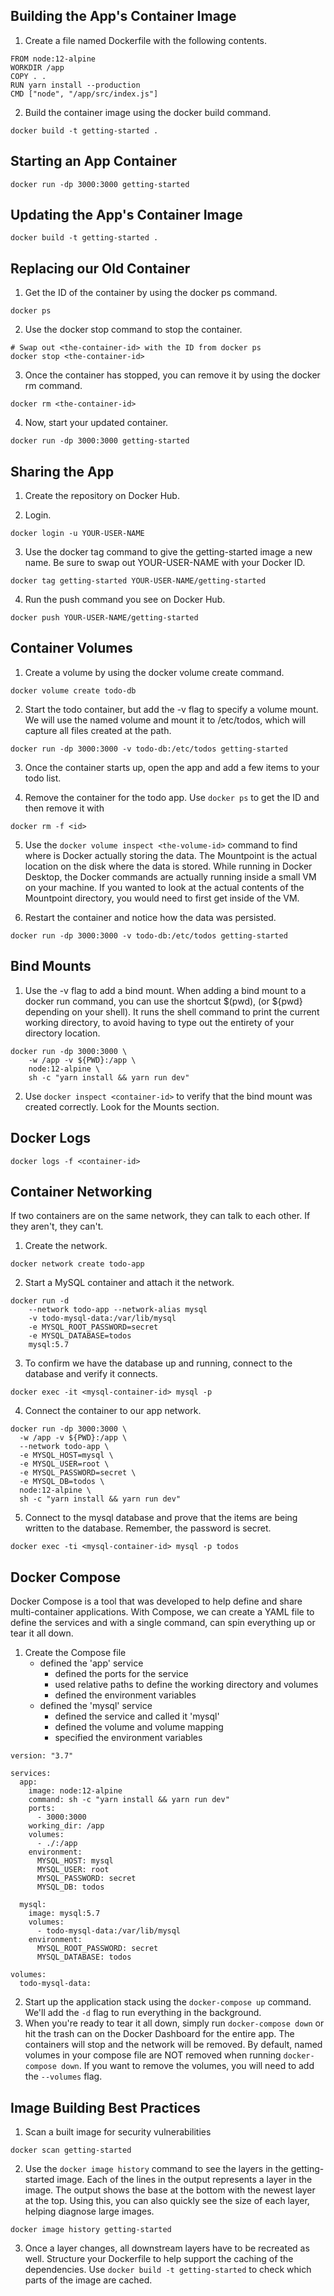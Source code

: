 ## Building the App's Container Image

1. Create a file named Dockerfile with the following contents.
```shell
FROM node:12-alpine
WORKDIR /app
COPY . .
RUN yarn install --production
CMD ["node", "/app/src/index.js"]
```

2. Build the container image using the docker build command.
```shell
docker build -t getting-started .
```

## Starting an App Container
```shell
docker run -dp 3000:3000 getting-started
```

## Updating the App's Container Image
```shell
docker build -t getting-started .
```

## Replacing our Old Container
1. Get the ID of the container by using the docker ps command.
```shell 
docker ps
```

2. Use the docker stop command to stop the container.
```shell
# Swap out <the-container-id> with the ID from docker ps
docker stop <the-container-id>
```

3. Once the container has stopped, you can remove it by using the docker rm command.
```shell 
docker rm <the-container-id>
```

4. Now, start your updated container.
```shell 
docker run -dp 3000:3000 getting-started
```

## Sharing the App
1. Create the repository on Docker Hub.

2. Login.
```shell
docker login -u YOUR-USER-NAME
```

3. Use the docker tag command to give the getting-started image a new name. Be sure to swap out YOUR-USER-NAME with your Docker ID.
```shell
docker tag getting-started YOUR-USER-NAME/getting-started
```

4. Run the push command you see on Docker Hub.
```shell
docker push YOUR-USER-NAME/getting-started
```

## Container Volumes
1. Create a volume by using the docker volume create command.
```shell
docker volume create todo-db
```

2. Start the todo container, but add the -v flag to specify a volume mount. We will use the named volume and mount it to /etc/todos, which will capture all files created at the path.
```shell
docker run -dp 3000:3000 -v todo-db:/etc/todos getting-started
```

3. Once the container starts up, open the app and add a few items to your todo list.

4. Remove the container for the todo app. Use ```docker ps``` to get the ID and then remove it with
```shell
docker rm -f <id>
```

5. Use the ```docker volume inspect <the-volume-id>``` command to find where is Docker actually storing the data. The Mountpoint is the actual location on the disk where the data is stored. While running in Docker Desktop, the Docker commands are actually running inside a small VM on your machine. If you wanted to look at the actual contents of the Mountpoint directory, you would need to first get inside of the VM.

6. Restart the container and notice how the data was persisted.
```shell
docker run -dp 3000:3000 -v todo-db:/etc/todos getting-started
```

## Bind Mounts
1. Use the -v flag to add a bind mount. When adding a bind mount to a docker run command, you can use the shortcut $(pwd), (or ${pwd} depending on your shell). It runs the shell command to print the current working directory, to avoid having to type out the entirety of your directory location.
```shell
docker run -dp 3000:3000 \
    -w /app -v ${PWD}:/app \
    node:12-alpine \
    sh -c "yarn install && yarn run dev"
```

2. Use ```docker inspect <container-id>``` to verify that the bind mount was created correctly. Look for the Mounts section.

## Docker Logs
```shell
docker logs -f <container-id>
```

## Container Networking
If two containers are on the same network, they can talk to each other. If they aren't, they can't.

1. Create the network.
```shell
docker network create todo-app
```

2. Start a MySQL container and attach it the network.
```shell
docker run -d 
    --network todo-app --network-alias mysql
    -v todo-mysql-data:/var/lib/mysql
    -e MYSQL_ROOT_PASSWORD=secret
    -e MYSQL_DATABASE=todos
    mysql:5.7
```

3. To confirm we have the database up and running, connect to the database and verify it connects.
```shell
docker exec -it <mysql-container-id> mysql -p
```

4. Connect the container to our app network.
```shell
docker run -dp 3000:3000 \
  -w /app -v ${PWD}:/app \
  --network todo-app \
  -e MYSQL_HOST=mysql \
  -e MYSQL_USER=root \
  -e MYSQL_PASSWORD=secret \
  -e MYSQL_DB=todos \
  node:12-alpine \
  sh -c "yarn install && yarn run dev"
```

5. Connect to the mysql database and prove that the items are being written to the database. Remember, the password is secret.
```shell
docker exec -ti <mysql-container-id> mysql -p todos
```

## Docker Compose
Docker Compose is a tool that was developed to help define and share multi-container applications. With Compose, we can create a YAML file to define the services and with a single command, can spin everything up or tear it all down.

1. Create the Compose file
    - defined the 'app' service
        - defined the ports for the service
        - used relative paths to define the working directory and volumes
        - defined the environment variables
    - defined the 'mysql' service
        - defined the service and called it 'mysql'
        - defined the volume and volume mapping
        - specified the environment variables  
```shell
version: "3.7"

services:
  app:
    image: node:12-alpine
    command: sh -c "yarn install && yarn run dev"
    ports:
      - 3000:3000
    working_dir: /app
    volumes:
      - ./:/app
    environment:
      MYSQL_HOST: mysql
      MYSQL_USER: root
      MYSQL_PASSWORD: secret
      MYSQL_DB: todos

  mysql:
    image: mysql:5.7
    volumes:
      - todo-mysql-data:/var/lib/mysql
    environment: 
      MYSQL_ROOT_PASSWORD: secret
      MYSQL_DATABASE: todos

volumes:
  todo-mysql-data:
```
2. Start up the application stack using the ```docker-compose up``` command. We'll add the ```-d``` flag to run everything in the background.
3. When you're ready to tear it all down, simply run ```docker-compose down``` or hit the trash can on the Docker Dashboard for the entire app. The containers will stop and the network will be removed. By default, named volumes in your compose file are NOT removed when running ```docker-compose down```. If you want to remove the volumes, you will need to add the ```--volumes``` flag.

## Image Building Best Practices
1. Scan a built image for security vulnerabilities
```shell
docker scan getting-started
```
2. Use the ```docker image history``` command to see the layers in the getting-started image. Each of the lines in the output represents a layer in the image. The output shows the base at the bottom with the newest layer at the top. Using this, you can also quickly see the size of each layer, helping diagnose large images.
```shell
docker image history getting-started
```
3. Once a layer changes, all downstream layers have to be recreated as well. Structure your Dockerfile to help support the caching of the dependencies. Use ```docker build -t getting-started``` to check which parts of the image are cached.
